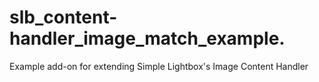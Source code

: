 slb_content-handler_image_match_example.
========================================

Example add-on for extending Simple Lightbox's Image Content Handler
